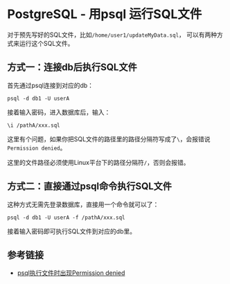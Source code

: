 # PostgreSQL - 用psql 运行SQL文件

对于预先写好的SQL文件，比如`/home/user1/updateMyData.sql`， 可以有两种方式来运行这个SQL文件。

## 方式一：连接db后执行SQL文件

首先通过psql连接到对应的db：

```psql
psql -d db1 -U userA
```
<!--more-->

接着输入密码，进入数据库后，输入：

```psql
\i /pathA/xxx.sql
```

这里有个问题，如果你把SQL文件的路径里的路径分隔符写成了`\`，会报错说`Permission denied`。

这里的文件路径必须使用Linux平台下的路径分隔符`/`，否则会报错。

## 方式二：直接通过psql命令执行SQL文件

这种方式无需先登录数据库，直接用一个命令就可以了：

```psql
psql -d db1 -U userA -f /pathA/xxx.sql
```

接着输入密码即可执行SQL文件到对应的db里。

## 参考链接

* [psql执行文件时出现Permission denied](https://bbs.csdn.net/topics/390302450)
